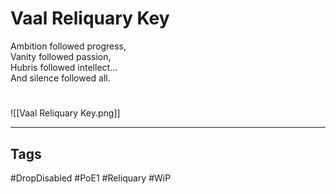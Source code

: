 # Vaal Reliquary Key
Ambition followed progress,  
Vanity followed passion,  
Hubris followed intellect...  
And silence followed all.

#
![[Vaal Reliquary Key.png]]

---
## Tags
#DropDisabled 
#PoE1 
#Reliquary
#WiP 